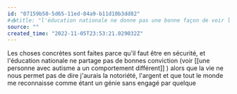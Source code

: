 ```yaml
---
id: "07159b50-5d65-11ed-84a9-b11d10b3dd82"
#📥title: "l'éducation nationale ne donne pas une bonne façon de voir la vie"
source: ""
created_time: "2022-11-05T23:53:21.029032Z"
---
```

Les choses concrètes sont faites parce qu'il faut être en sécurité, et l'éducation nationale ne partage pas de bonnes conviction (voir [[une personne avec autisme a un comportement différent]] ) alors que la vie ne nous permet pas de dire j'aurais la notoriété, l'argent et que tout le monde me reconnaisse comme étant un génie sans engagé par quelque